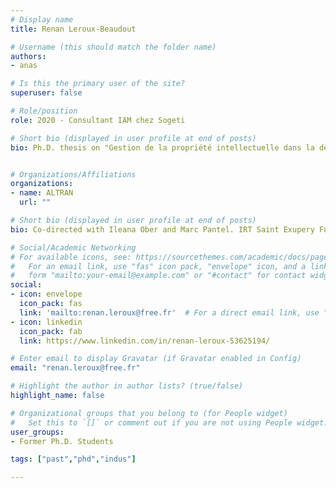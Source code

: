 ```yaml
---
# Display name
title: Renan Leroux-Beaudout

# Username (this should match the folder name)
authors:
- anas

# Is this the primary user of the site?
superuser: false

# Role/position
role: 2020 - Consultant IAM chez Sogeti

# Short bio (displayed in user profile at end of posts)
bio: Ph.D. thesis on "Gestion de la propriété intellectuelle dans la définition et le déploiement d'une approche basée modèle pour l'IS"


# Organizations/Affiliations
organizations:
- name: ALTRAN
  url: ""

# Short bio (displayed in user profile at end of posts)
bio: Co-directed with Ileana Ober and Marc Pantel. IRT Saint Exupery Funding.

# Social/Academic Networking
# For available icons, see: https://sourcethemes.com/academic/docs/page-builder/#icons
#   For an email link, use "fas" icon pack, "envelope" icon, and a link in the
#   form "mailto:your-email@example.com" or "#contact" for contact widget.
social:
- icon: envelope
  icon_pack: fas
  link: 'mailto:renan.leroux@free.fr'  # For a direct email link, use "mailto:test@example.org".
- icon: linkedin
  icon_pack: fab
  link: https://www.linkedin.com/in/renan-leroux-53625194/

# Enter email to display Gravatar (if Gravatar enabled in Config)
email: "renan.leroux@free.fr"

# Highlight the author in author lists? (true/false)
highlight_name: false

# Organizational groups that you belong to (for People widget)
#   Set this to `[]` or comment out if you are not using People widget.
user_groups:
- Former Ph.D. Students

tags: ["past","phd","indus"]

---
```

